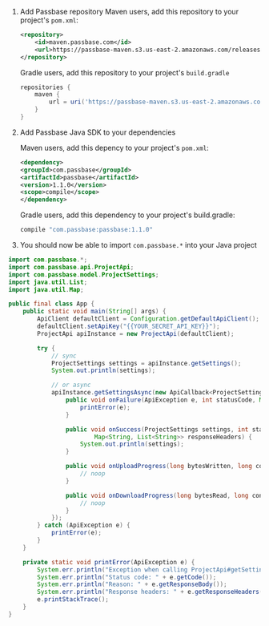 1. Add Passbase repository
   Maven users, add this repository to your project's `pom.xml`:

   ```xml
   <repository>
       <id>maven.passbase.com</id>
       <url>https://passbase-maven.s3.us-east-2.amazonaws.com/releases</url>
   </repository>
   ```

   Gradle users, add this repository to your project's `build.gradle`

   ```groovy
   repositories {
       maven {
           url = uri('https://passbase-maven.s3.us-east-2.amazonaws.com/releases')
       }
   }
   ```

2. Add Passbase Java SDK to your dependencies

   Maven users, add this depency to your project's `pom.xml`:

   ```xml
   <dependency>
   <groupId>com.passbase</groupId>
   <artifactId>passbase</artifactId>
   <version>1.1.0</version>
   <scope>compile</scope>
   </dependency>
   ```

   Gradle users, add this dependency to your project's build.gradle:

   ```groovy
   compile "com.passbase:passbase:1.1.0"
   ```

3. You should now be able to import `com.passbase.*` into your Java project

```java
import com.passbase.*;
import com.passbase.api.ProjectApi;
import com.passbase.model.ProjectSettings;
import java.util.List;
import java.util.Map;

public final class App {
    public static void main(String[] args) {
        ApiClient defaultClient = Configuration.getDefaultApiClient();
        defaultClient.setApiKey("{{YOUR_SECRET_API_KEY}}");
        ProjectApi apiInstance = new ProjectApi(defaultClient);

        try {
            // sync
            ProjectSettings settings = apiInstance.getSettings();
            System.out.println(settings);

            // or async
            apiInstance.getSettingsAsync(new ApiCallback<ProjectSettings>() {
                public void onFailure(ApiException e, int statusCode, Map<String, List<String>> responseHeaders) {
                    printError(e);
                }

                public void onSuccess(ProjectSettings settings, int statusCode,
                        Map<String, List<String>> responseHeaders) {
                    System.out.println(settings);
                }

                public void onUploadProgress(long bytesWritten, long contentLength, boolean done) {
                    // noop
                }

                public void onDownloadProgress(long bytesRead, long contentLength, boolean done) {
                    // noop
                }
            });
        } catch (ApiException e) {
            printError(e);
        }
    }

    private static void printError(ApiException e) {
        System.err.println("Exception when calling ProjectApi#getSettings");
        System.err.println("Status code: " + e.getCode());
        System.err.println("Reason: " + e.getResponseBody());
        System.err.println("Response headers: " + e.getResponseHeaders());
        e.printStackTrace();
    }
}
```
